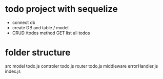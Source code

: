 # todo project with sequelize

- connect db
- create DB and table / model
- CRUD
  /todos method GET list all todos

# folder structure

src
model
todo.js
controler
todo.js
router
todo.js
middleware
errorHandler.js
index.js
